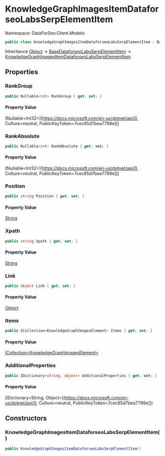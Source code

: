 # KnowledgeGraphImagesItemDataforseoLabsSerpElementItem

Namespace: DataForSeo.Client.Models

```csharp
public class KnowledgeGraphImagesItemDataforseoLabsSerpElementItem : BaseDataforseoLabsSerpElementItem
```

Inheritance [Object](https://docs.microsoft.com/en-us/dotnet/api/Object) → [BaseDataforseoLabsSerpElementItem](./BaseDataforseoLabsSerpElementItem.md) → [KnowledgeGraphImagesItemDataforseoLabsSerpElementItem](./KnowledgeGraphImagesItemDataforseoLabsSerpElementItem.md)

## Properties

### **RankGroup**

```csharp
public Nullable<int> RankGroup { get; set; }
```

#### Property Value

[Nullable&lt;Int32&gt;](https://docs.microsoft.com/en-us/dotnet/api/0, Culture=neutral, PublicKeyToken=7cec85d7bea7798e]])<br>

### **RankAbsolute**

```csharp
public Nullable<int> RankAbsolute { get; set; }
```

#### Property Value

[Nullable&lt;Int32&gt;](https://docs.microsoft.com/en-us/dotnet/api/0, Culture=neutral, PublicKeyToken=7cec85d7bea7798e]])<br>

### **Position**

```csharp
public string Position { get; set; }
```

#### Property Value

[String](https://docs.microsoft.com/en-us/dotnet/api/String)<br>

### **Xpath**

```csharp
public string Xpath { get; set; }
```

#### Property Value

[String](https://docs.microsoft.com/en-us/dotnet/api/String)<br>

### **Link**

```csharp
public object Link { get; set; }
```

#### Property Value

[Object](https://docs.microsoft.com/en-us/dotnet/api/Object)<br>

### **Items**

```csharp
public ICollection<KnowledgeGraphImagesElement> Items { get; set; }
```

#### Property Value

[ICollection&lt;KnowledgeGraphImagesElement&gt;](./KnowledgeGraphImagesElement.md)<br>

### **AdditionalProperties**

```csharp
public IDictionary<string, object> AdditionalProperties { get; set; }
```

#### Property Value

[IDictionary&lt;String, Object&gt;](https://docs.microsoft.com/en-us/dotnet/api/0, Culture=neutral, PublicKeyToken=7cec85d7bea7798e]])<br>

## Constructors

### **KnowledgeGraphImagesItemDataforseoLabsSerpElementItem()**

```csharp
public KnowledgeGraphImagesItemDataforseoLabsSerpElementItem()
```
